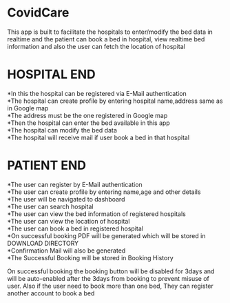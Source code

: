 # CovidCare
This app is built to facilitate the hospitals to enter/modify the bed data in realtime and the patient can book a bed in hospital, view realtime bed information and 
also the user can fetch the location of hospital

# HOSPITAL END
*In this the hospital can be registered via E-Mail authentication </br>
*The hospital can create profile by entering hospital name,address same as in Google map  </br>
*The address must be the one registered in Google map  </br>
*Then the hospital can enter the bed available in this app  </br>
*The hospital can modify the bed data  </br>
*The hospital will receive mail if user book a bed in that hospital  </br>

# PATIENT END  </br>
*The user can register by E-Mail authentication  </br>
*The user can create profile by entering name,age and other details  </br>
*The user will be navigated to dashboard  </br>
*The user can search hospital  </br>
*The user can view the bed information of registered hospitals  </br>
*The user can view the location of hospital  </br>
*The user can book a bed in registered hospital  </br>
*On successful booking PDF will be  generated which will be stored in DOWNLOAD DIRECTORY  </br>
*Confirmation Mail will also be generated  </br>
*The Successful Booking will be stored in Booking History  </br>


On successful booking the booking button will be disabled for 3days and will be auto-enabled after the 3days from booking to prevent misuse of user. Also if the user need to book more than one bed, They can register another account to book a bed
